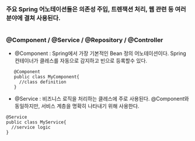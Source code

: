 ### 주요 Spring 어노테이션들은 의존성 주입, 트렌잭션 처리, 웹 관련 등 여러 분야에 결쳐 사용된다.
#

### @Component / @Service / @Repository / @Controller

- @Component : Spring에서 가장 기본적인 Bean 정의 어노테이션이다. Spring 컨테이너가 클레스를 자동으로 감지하고 빈으로 등록할수 있다.
 ```
    @Component
    public class MyComponent{
      //class definition
    }
  ```

- @Service : 비즈니스 로직을 처리하는 클레스에 주로 사용된다. @Component와 동일하지만, 서비스 계층을 명확히 나타내기 위해 사용한다.
```
@Service
public class MyService{
  //service logic
}
```
